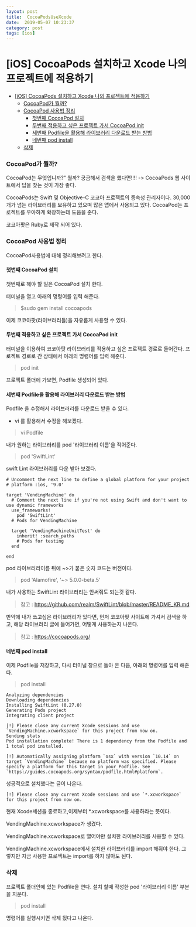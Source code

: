 ```yaml
---
layout: post
title:  CocoaPodsUseXcode
date:  2019-05-07 10:23:37
category: post
tags: [ios]
---
```


# [iOS] CocoaPods 설치하고 Xcode 나의 프로젝트에 적용하기

- [[iOS] CocoaPods 설치하고 Xcode 나의 프로젝트에 적용하기](#ios-cocoapods-%EC%84%A4%EC%B9%98%ED%95%98%EA%B3%A0-xcode-%EB%82%98%EC%9D%98-%ED%94%84%EB%A1%9C%EC%A0%9D%ED%8A%B8%EC%97%90-%EC%A0%81%EC%9A%A9%ED%95%98%EA%B8%B0)
    - [CocoaPod가 뭘까?](#cocoapod%EA%B0%80-%EB%AD%98%EA%B9%8C)
    - [CocoaPod 사용법 정리](#cocoapod-%EC%82%AC%EC%9A%A9%EB%B2%95-%EC%A0%95%EB%A6%AC)
      - [첫번째 CocoaPod 설치](#%EC%B2%AB%EB%B2%88%EC%A7%B8-cocoapod-%EC%84%A4%EC%B9%98)
      - [두번째 적용하고 싶은 프로젝트 가서 CocoaPod init](#%EB%91%90%EB%B2%88%EC%A7%B8-%EC%A0%81%EC%9A%A9%ED%95%98%EA%B3%A0-%EC%8B%B6%EC%9D%80-%ED%94%84%EB%A1%9C%EC%A0%9D%ED%8A%B8-%EA%B0%80%EC%84%9C-cocoapod-init)
      - [세번째 Podfile을 활용해 라이브러리 다운로드 받는 방법](#%EC%84%B8%EB%B2%88%EC%A7%B8-podfile%EC%9D%84-%ED%99%9C%EC%9A%A9%ED%95%B4-%EB%9D%BC%EC%9D%B4%EB%B8%8C%EB%9F%AC%EB%A6%AC-%EB%8B%A4%EC%9A%B4%EB%A1%9C%EB%93%9C-%EB%B0%9B%EB%8A%94-%EB%B0%A9%EB%B2%95)
      - [네번째 pod install](#%EB%84%A4%EB%B2%88%EC%A7%B8-pod-install)
    - [삭제](#%EC%82%AD%EC%A0%9C)

### CocoaPod가 뭘까?
CocoaPod는 무엇입니까?" 뭘까? 궁금해서 검색을 했다면!!!!
-> CocoaPods 웹 사이트에서 답을 찾는 것이 가장 좋다.

CocoaPods는 Swift 및 Objective-C 코코아 프로젝트의 종속성 관리자이다. 30,000 개가 넘는 라이브러리를 보유하고 있으며 많은 앱에서 사용되고 있다. CocoaPod는 프로젝트를 우아하게 확장하는데 도움을 준다.

코코아팟은 Ruby로 제작 되어 있다.

### CocoaPod 사용법 정리
CocoaPod사용법에 대해 정리해보려고 한다.

#### 첫번째 CocoaPod 설치
첫번째로 해야 할 일은 CocoaPod 설치 한다.

터미널을 열고 아래의 명령어를 입력 해준다.
> $sudo gem install cocoapods

이제 코코아팟(라이브러리들)을 자유롭게 사용할 수 있다. 

#### 두번째 적용하고 싶은 프로젝트 가서 CocoaPod init
터미널을 이용하여 코코아팟 라이브러리를 적용하고 싶은 프로젝트 경로로 들어간다.
프로젝트 경로로 간 상태에서 아래의 명령어를 입력 해준다.
> pod init

프로젝트 폴더에 가보면, Podfile 생성되어 있다.

#### 세번째 Podfile을 활용해 라이브러리 다운로드 받는 방법
Podfile 을 수정해서 라이브러리를 다운로드 받을 수 있다.
* vi 를 활용해서 수정을 해보겠다.
> vi Podfile

내가 원하는 라이브러리를 pod '라이브러리 이름'을 적어준다.
> pod 'SwiftLint'

swift Lint 라이브러리를 다운 받아 보겠다.

```
# Uncomment the next line to define a global platform for your project
# platform :ios, '9.0'

target 'VendingMachine' do
  # Comment the next line if you're not using Swift and don't want to use dynamic frameworks
  use_frameworks!
    pod 'SwiftLint'
  # Pods for VendingMachine

  target 'VendingMachineUnitTest' do
    inherit! :search_paths
    # Pods for testing
  end

end
```

pod 라이브러리이름 뒤에 ~>가 붙은 숫자 코드는 버전이다.

 > pod 'Alamofire', '~> 5.0.0-beta.5'

내가 사용하는 SwiftLint 라이브러리는 안써줘도 되는것 같다.
> 참고 : https://github.com/realm/SwiftLint/blob/master/README_KR.md


만약에 내가 쓰고싶은 라이브러리가 있다면, 먼저 코코아팟 사이트에 가셔서 검색을 하고, 해당 라이브러리 글에 들어가면, 어떻게 사용하는지 나온다.
> 참고 : https://cocoapods.org/

#### 네번째 pod install
이제 Podfile을 저장하고, 다시 터미널 창으로 돌아 온 다음, 아래의 명령어를 입력 해준다.
> pod install


```
Analyzing dependencies
Downloading dependencies
Installing SwiftLint (0.27.0)
Generating Pods project
Integrating client project

[!] Please close any current Xcode sessions and use `VendingMachine.xcworkspace` for this project from now on.
Sending stats
Pod installation complete! There is 1 dependency from the Podfile and 1 total pod installed.

[!] Automatically assigning platform `osx` with version `10.14` on target `VendingMachine` because no platform was specified. Please specify a platform for this target in your Podfile. See `https://guides.cocoapods.org/syntax/podfile.html#platform`.
```
성공적으로 설치했다는 글이 나온다.


```
[!] Please close any current Xcode sessions and use `*.xcworkspace` for this project from now on.
```

현재 Xcode세션을 종료하고,이제부터 *.xcworkspace를 사용하라는 뜻이다.

VendingMachine.xcworkspace가 생겼다. 

VendingMachine.xcworkspace로 열어야만 설치한 라이브러리를 사용할 수 있다.

VendingMachine.xcworkspace에서 설치한 라이브러리를 import 해줘야 한다.
그렇지만 지금 사용한 프로젝트는 import를 하지 않아도 된다. 

### 삭제
프로젝트 폴더안에 있는 Podfile을 연다.
설치 할때 작성한 pod '라이브러리 이름' 부분을 지운다.
> pod install

명령어를 실행시키면 삭제 됬다고 나온다.